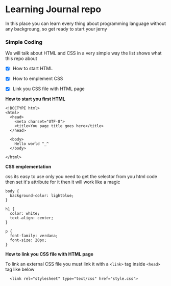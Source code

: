 # Learning Journal repo
In this place you can learn every thing about programming language without any backgroung, so get ready to start your jerny 

### Simple Coding
We will talk about HTML and CSS in a very simple way the list shows what this repo about
- [x] How to start HTML
- [x] How to emplement CSS
- [x] Link you CSS file with HTML page


**How to start you first HTML**
```
<!DOCTYPE html>
<html>
  <head>
    <meta charset="UTF-8">
    <title>You page title goes here</title>
  </head>

  <body>
    Hello world ^_^
  </body>

</html>
```

**CSS emplementation**

css its easy to use only you need to get the selector from you html code then set it's attribute for it then it will work like a magic 
```
body {
  background-color: lightblue;
}

h1 {
  color: white;
  text-align: center;
}

p {
  font-family: verdana;
  font-size: 20px;
}
```
**How to link you CSS file with HTML page**

To link an external CSS file you must link it with a `<link>` tag inside `<head>` tag like below
```
  <link rel="stylesheet" type="text/css" href="style.css">
```

##
